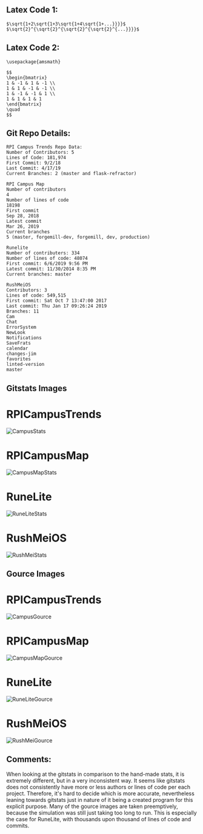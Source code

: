 ## Latex Code 1:
```
$\sqrt{1+2\sqrt{1+3\sqrt{1+4\sqrt{1+...}}}}$
$\sqrt{2}^{\sqrt{2}^{\sqrt{2}^{\sqrt{2}^{...}}}}$
```
## Latex Code 2:
```
\usepackage{amsmath}

$$
\begin{bmatrix}
1 & -1 & 1 & -1 \\
1 & 1 & -1 & -1 \\
1 & -1 & -1 & 1 \\
1 & 1 & 1 & 1
\end{bmatrix}
\quad
$$
```
## Git Repo Details:
```
RPI Campus Trends Repo Data:
Number of Contributors: 5
Lines of Code: 181,974
First Commit: 9/2/18
Last Commit: 4/17/19
Current Branches: 2 (master and flask-refractor)
```

```
RPI Campus Map
Number of contributors
4
Number of lines of code
18198
First commit
Sep 28, 2018
Latest commit
Mar 26, 2019 
Current branches
5 (master, forgemill-dev, forgemill, dev, production)
```

```
Runelite
Number of contributers: 334
Number of lines of code: 48074
First commit: 6/6/2019 9:56 PM
Latest commit: 11/30/2014 8:35 PM
Current branches: master
```

```
RushMeiOS
Contributors: 3
Lines of code: 549,515
First commit: Sat Oct 7 13:47:00 2017
Last commit: Thu Jan 17 09:26:24 2019
Branches: 11
Cam
Chat
ErrorSystem
NewLook
Notifications
SaveFrats
calendar
changes-jim
favorites
linted-version
master
```

## Gitstats Images
# RPICampusTrends
![CampusStats](https://github.com/GSmitty/OSS-Labs/blob/master/labs/lab-03/images/gitstats.png)
# RPICampusMap
![CampusMapStats](https://github.com/GSmitty/OSS-Labs/blob/master/labs/lab-03/images/rpicampusstats.png)
# RuneLite
![RuneLiteStats](https://github.com/GSmitty/OSS-Labs/blob/master/labs/lab-03/images/runelitestats.png)
# RushMeiOS
![RushMeiStats](https://github.com/GSmitty/OSS-Labs/blob/master/labs/lab-03/images/rushmeistats.png)
## Gource Images
# RPICampusTrends
![CampusGource](https://github.com/GSmitty/OSS-Labs/blob/master/labs/lab-03/images/gource.png)
# RPICampusMap
![CampusMapGource](https://github.com/GSmitty/OSS-Labs/blob/master/labs/lab-03/images/rpimapgource.png)
# RuneLite
![RuneLiteGource](https://github.com/GSmitty/OSS-Labs/blob/master/labs/lab-03/images/runelitegource.png)
# RushMeiOS
![RushMeiGource](https://github.com/GSmitty/OSS-Labs/blob/master/labs/lab-03/images/rushmeigource.png)


## Comments:
When looking at the gitstats in comparison to the hand-made stats, it is extremely different, but in a very inconsistent way. It seems like gitstats does not consistently have more or less authors or lines of code per each project. Therefore, it's hard to decide which is more accurate, nevertheless leaning towards gitstats just in nature of it being a created program for this explicit purpose. Many of the gource images are taken preemptively, because the simulation was still just taking too long to run. This is especially the case for RuneLite, with thousands upon thousand of lines of code and commits. 
